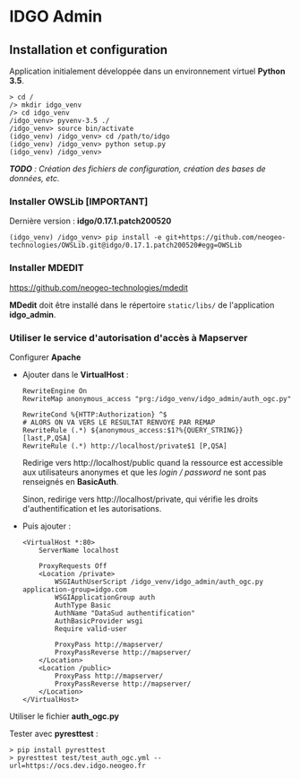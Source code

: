 # IDGO Admin

## Installation et configuration

Application initialement développée dans un environnement virtuel __Python 3.5__.

```shell
> cd /
/> mkdir idgo_venv
/> cd idgo_venv
/idgo_venv> pyvenv-3.5 ./
/idgo_venv> source bin/activate
(idgo_venv) /idgo_venv> cd /path/to/idgo
(idgo_venv) /idgo_venv> python setup.py
(idgo_venv) /idgo_venv>
```

_**TODO** : Création des fichiers de configuration, création des bases de données, etc._


### Installer OWSLib [IMPORTANT]

Dernière version : **idgo/0.17.1.patch200520**

```shell
(idgo_venv) /idgo_venv> pip install -e git+https://github.com/neogeo-technologies/OWSLib.git@idgo/0.17.1.patch200520#egg=OWSLib
```


### Installer MDEDIT

https://github.com/neogeo-technologies/mdedit

**MDedit** doit être installé dans le répertoire `static/libs/` de l'application __idgo_admin__.


### Utiliser le service d'autorisation d'accès à **Mapserver**

Configurer **Apache**

*   Ajouter dans le **VirtualHost** :

    ```
    RewriteEngine On
    RewriteMap anonymous_access "prg:/idgo_venv/idgo_admin/auth_ogc.py"

    RewriteCond %{HTTP:Authorization} ^$
    # ALORS ON VA VERS LE RESULTAT RENVOYE PAR REMAP
    RewriteRule (.*) ${anonymous_access:$1?%{QUERY_STRING}} [last,P,QSA]
    RewriteRule (.*) http://localhost/private$1 [P,QSA]
    ```

    Redirige vers http://localhost/public quand la ressource est accessible aux utilisateurs anonymes et que les _login / password_ ne sont pas renseignés en **BasicAuth**.

    Sinon, redirige vers http://localhost/private, qui vérifie les droits d'authentification et les autorisations.

*   Puis ajouter :

    ```
    <VirtualHost *:80>
        ServerName localhost

        ProxyRequests Off
        <Location /private>
            WSGIAuthUserScript /idgo_venv/idgo_admin/auth_ogc.py application-group=idgo.com
            WSGIApplicationGroup auth
            AuthType Basic
            AuthName "DataSud authentification"
            AuthBasicProvider wsgi
            Require valid-user

            ProxyPass http://mapserver/
            ProxyPassReverse http://mapserver/
        </Location>
        <Location /public>
            ProxyPass http://mapserver/
            ProxyPassReverse http://mapserver/
        </Location>
    </VirtualHost>
    ```

Utiliser le fichier **auth\_ogc.py**

Tester avec **pyresttest** :

```
> pip install pyresttest
> pyresttest test/test_auth_ogc.yml --url=https://ocs.dev.idgo.neogeo.fr
```
